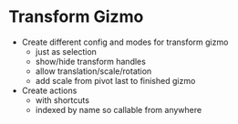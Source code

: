 # Transform Gizmo

* Create different config and modes for transform gizmo
    - just as selection
    - show/hide transform handles
    - allow translation/scale/rotation
    - add scale from pivot last to finished gizmo
* Create actions
    - with shortcuts
    - indexed by name so callable from anywhere